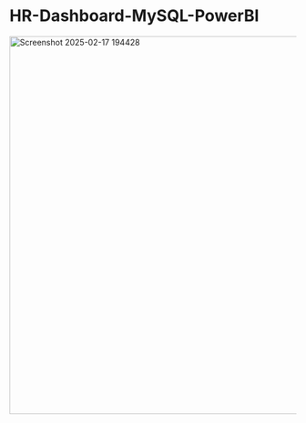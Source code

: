 # HR-Dashboard-MySQL-PowerBI

<img width="663" alt="Screenshot 2025-02-17 194428" src="https://github.com/user-attachments/assets/a849c397-b175-4e05-868f-d35939b171b2" />
